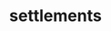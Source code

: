 ---
title: settlements
cascade:
    params:
        categories: settlements
        layout: 'settlements'
    target:
        kind: page
---